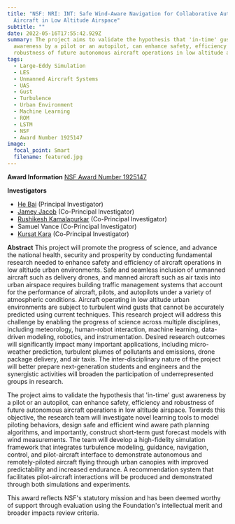 ```yaml
---
title: "NSF: NRI: INT: Safe Wind-Aware Navigation for Collaborative Autonomous
  Aircraft in Low Altitude Airspace"
subtitle: ""
date: 2022-05-16T17:55:42.929Z
summary: The project aims to validate the hypothesis that 'in-time' gust
  awareness by a pilot or an autopilot, can enhance safety, efficiency and
  robustness of future autonomous aircraft operations in low altitude airspace.
tags:
  - Large-Eddy Simulation
  - LES
  - Unmanned Aircraft Systems
  - UAS
  - Gust
  - Turbulence
  - Urban Environment
  - Machine Learning
  - ROM
  - LSTM
  - NSF
  - Award Number 1925147
image:
  focal_point: Smart
  filename: featured.jpg
---
```

**Award Information**
   [NSF Award Number 1925147](https://www.nsf.gov/awardsearch/showAward?AWD_ID=1925147)

**Investigators**

* [He Bai](https://experts.okstate.edu/he.bai) (Principal Investigator)
* [Jamey Jacob](https://ceat.okstate.edu/mae/research/usri/our-people.html) (Co-Principal Investigator)
* [Rushikesh Kamalapurkar](https://scc-lab.github.io/) (Co-Principal Investigator)
* Samuel Vance (Co-Principal Investigator)
* [Kursat Kara](https://experts.okstate.edu/kursat.kara) (Co-Principal Investigator)

**Abstract**
This project will promote the progress of science, and advance the national health, security and prosperity by conducting fundamental research needed to enhance safety and efficiency of aircraft operations in low altitude urban environments. Safe and seamless inclusion of unmanned aircraft such as delivery drones, and manned aircraft such as air taxis into urban airspace requires building traffic management systems that account for the performance of aircraft, pilots, and autopilots under a variety of atmospheric conditions. Aircraft operating in low altitude urban environments are subject to turbulent wind gusts that cannot be accurately predicted using current techniques. This research project will address this challenge by enabling the progress of science across multiple disciplines, including meteorology, human-robot interaction, machine learning, data-driven modeling, robotics, and instrumentation. Desired research outcomes will significantly impact many important applications, including micro-weather prediction, turbulent plumes of pollutants and emissions, drone package delivery, and air taxis. The inter-disciplinary nature of the project will better prepare next-generation students and engineers and the synergistic activities will broaden the participation of underrepresented groups in research.

The project aims to validate the hypothesis that 'in-time' gust awareness by a pilot or an autopilot, can enhance safety, efficiency and robustness of future autonomous aircraft operations in low altitude airspace. Towards this objective, the research team will investigate novel learning tools to model piloting behaviors, design safe and efficient wind aware path planning algorithms, and importantly, construct short-term gust forecast models with wind measurements. The team will develop a high-fidelity simulation framework that integrates turbulence modeling, guidance, navigation, control, and pilot-aircraft interface to demonstrate autonomous and remotely-piloted aircraft flying through urban canopies with improved predictability and increased endurance. A recommendation system that facilitates pilot-aircraft interactions will be produced and demonstrated through both simulations and experiments.

This award reflects NSF's statutory mission and has been deemed worthy of support through evaluation using the Foundation's intellectual merit and broader impacts review criteria.